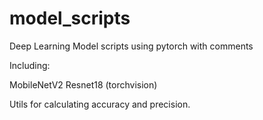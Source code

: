 # model_scripts

Deep Learning Model scripts using pytorch with comments

Including:

MobileNetV2
Resnet18 (torchvision)

Utils for calculating accuracy and precision.
